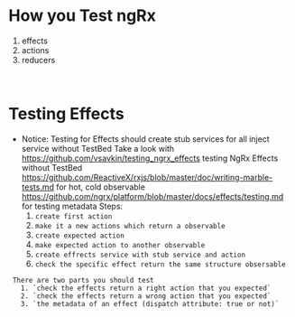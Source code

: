 # How you Test ngRx

  1. effects
  2. actions
  3. reducers
  
  <br>

# Testing Effects

  
   *  Notice: Testing for Effects should create stub services for all inject service without TestBed
      Take a look with
     https://github.com/vsavkin/testing_ngrx_effects testing NgRx Effects without TestBed
     https://github.com/ReactiveX/rxjs/blob/master/doc/writing-marble-tests.md for hot, cold observable
     https://github.com/ngrx/platform/blob/master/docs/effects/testing.md for testing metadata
     Steps:
       1. `create first action`
       2. `make it a new actions which return a observable`
       3. `create expected action`
       4. `make expected action to another observable`
       5. `create effrects service with stub service and action`
       6. `check the specific effect return the same structure obsersable`
   
     There are two parts you should test
       1. `check the effects return a right action that you expected`
       2. `check the effects return a wrong action that you expected`
       3. `the metadata of an effect (dispatch attribute: true or not)`
   

